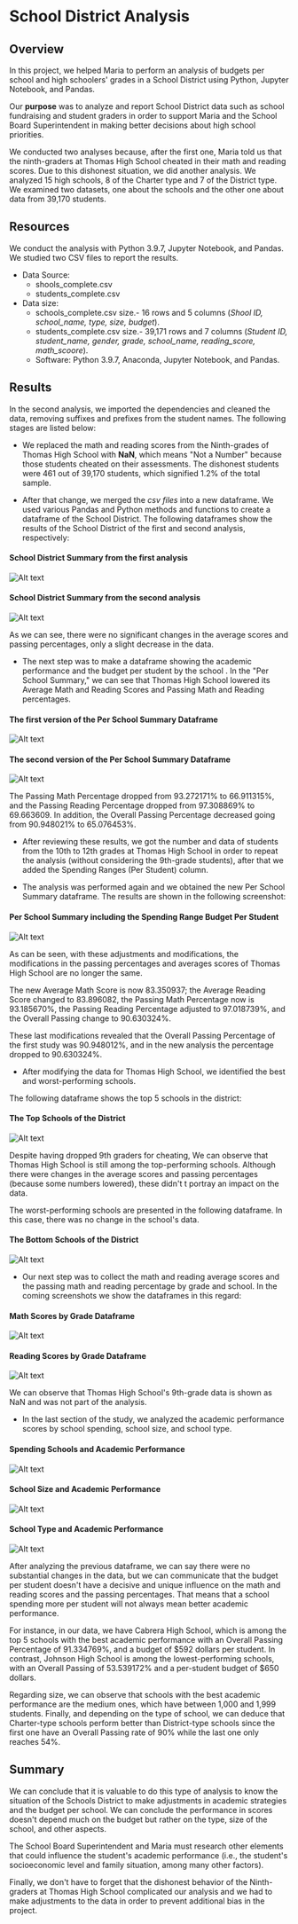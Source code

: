 # School District Analysis

## Overview
In this project, we helped Maria to perform an analysis of budgets per school and high schoolers' grades in a School District using Python, Jupyter Notebook, and Pandas. 

Our **purpose** was to analyze and report School District data such as school fundraising and student graders in order to support Maria and the School Board Superintendent in making better decisions about high school priorities.

We conducted two analyses because, after the first one, Maria told us that the ninth-graders at Thomas High School cheated in their math and reading scores. Due to this dishonest situation, we did another analysis.
We analyzed 15 high schools, 8 of the Charter type and 7 of the District type. We examined two datasets, one about the schools and the other one about data from 39,170 students.

## Resources

We conduct the analysis with Python 3.9.7, Jupyter Notebook, and Pandas. We studied two CSV files to report the results.

* Data Source:
  - shools_complete.csv
  - students_complete.csv
* Data size: 
  - schools_complete.csv size.- 16 rows and 5 columns (_Shool ID, school_name, type, size, budget_).
  - students_complete.csv size.- 39,171 rows and 7 columns (_Student ID, student_name, gender, grade, school_name, reading_score, math_scoore_).
  - Software: Python 3.9.7, Anaconda, Jupyter Notebook, and Pandas.

## Results

In the second analysis, we imported the dependencies and cleaned the data, removing suffixes and prefixes from the student names. The following stages are listed below:

* We replaced the math and reading scores from the Ninth-grades of Thomas High School with **NaN**, which means "Not a Number" because those students cheated on their assessments. The dishonest students were 461 out of 39,170 students, which signified 1.2% of the total sample.

* After that change, we merged the _csv files_ into a new dataframe. We used various Pandas and Python methods and functions to create a dataframe of the School District. The following dataframes show the results of the School District of the first and second analysis, respectively:

#### School District Summary from the first analysis

![Alt text](/Resources_/0distric_summary.png "imagen1")


#### School District Summary from the second analysis

![Alt text](/Resources_/1_challenge_distric_summary.png "imagen2")

As we can see, there were no significant changes in the average scores and passing percentages, only a slight decrease in the data.

* The next step was to make a dataframe showing the academic performance and the budget per student by the school . In the "Per School Summary," we can see that Thomas High School lowered its Average Math and Reading Scores and Passing Math and Reading percentages. 

#### The first version of the Per School Summary Dataframe

![Alt text](/Resources_/0per_school_summary.png "imagen3")

#### The second version of the Per School Summary Dataframe

![Alt text](/Resources_/challenge_per_school_summary.png "imagen4")

The Passing Math Percentage dropped from 93.272171% to 66.911315%, and the Passing Reading Percentage dropped from 97.308869% to 69.663609. In addition, the Overall Passing Percentage decreased going from 90.948021% to 65.076453%.
 
* After reviewing these results, we got the number and data of students from the 10th to 12th grades at Thomas High School in order to repeat the analysis (without considering the 9th-grade students), after that we added the Spending Ranges (Per Student) column.

* The analysis was performed again and we obtained the new Per School Summary dataframe. The results are shown in the following screenshot:

#### Per School Summary including the Spending Range Budget Per Student
![Alt text](/Resources_/challenge_bins_school.png "imagen5")

As can be seen, with these adjustments and modifications, the modifications in the passing percentages and averages scores of Thomas High School are no longer the same. 

The new Average Math Score is now 83.350937; the Average Reading Score changed to 83.896082, the Passing Math Percentage now is  93.185670%, the Passing Reading Percentage adjusted to 97.018739%, and the Overall Passing change to 90.630324%.

These last modifications revealed that the Overall Passing Percentage of the first study was 90.948012%, and in the new analysis the percentage dropped to 90.630324%. 

* After modifying the data for Thomas High School, we identified the best and worst-performing schools.

The following dataframe shows the top 5 schools in the district:

#### The Top Schools of the District
![Alt text](/Resources_/challenge_top_schools.png "imagen6")

Despite having dropped 9th graders for cheating, We can observe that Thomas High School is still among the top-performing schools. Although there were changes in the average scores and passing percentages (because some numbers lowered), these didn't t portray an impact on the data.

The worst-performing schools are presented in the following dataframe.
In this case, there was no change in the school's data.

#### The Bottom Schools of the District
![Alt text](/Resources_/challenge_botton_schools.png "imagen7")

* Our next step was to collect the math and reading average scores and the passing math and reading percentage by grade and school. In the coming screenshots we show the dataframes in this regard:

#### Math Scores by Grade Dataframe
![Alt text](/Resources_/challenge_math_scores.png "imagen8")

#### Reading Scores by Grade Dataframe
![Alt text](/Resources_/challenge_reading_scores.png "imagen9")

We can observe that Thomas High School's 9th-grade data is shown as NaN and was not part of the analysis.

* In the last section of the study, we analyzed the academic performance scores by school spending, school size, and school type.

#### Spending Schools and Academic Performance
![Alt text](/Resources_/challenge_spending_summary.png "imagen10")

#### School Size and Academic Performance
![Alt text](/Resources_/challenge_size_summary.png "imagen11")

#### School Type and Academic Performance
![Alt text](/Resources_/challenge_type_summary.png "imagen12")

After analyzing the previous dataframe, we can say there were no substantial changes in the data, but we can communicate that the budget per student doesn't have a decisive and unique influence on the math and reading scores and the passing percentages. That means that a school spending more per student will not always mean better academic performance.

For instance, in our data, we have Cabrera High School, which is among the top 5 schools with the best academic performance with an Overall Passing Percentage of 91.334769%, and a budget of $592 dollars per student. In contrast, Johnson High School is among the lowest-performing schools, with an Overall Passing of 53.539172% and a per-student budget of $650 dollars.

Regarding size, we can observe that schools with the best academic performance are the medium ones, which have between 1,000 and 1,999 students. Finally, and depending on the type of school, we can deduce that Charter-type schools perform better than District-type schools since the first one have an Overall Passing rate of 90% while the last one only reaches 54%.

## Summary

We can conclude that it is valuable to do this type of analysis to know the situation of the Schools District to make adjustments in academic strategies and the budget per school. We can conclude the performance in scores doesn't depend much on the budget but rather on the type, size of the school, and other aspects.

The School Board Superintendent and Maria must research other elements that could influence the student's academic performance (i.e., the student's socioeconomic level and family situation, among many other factors).

Finally, we don't have to forget that the dishonest behavior of the Ninth-graders at Thomas High School complicated our analysis and we had to make adjustments to the data in order to prevent additional bias in the project.
